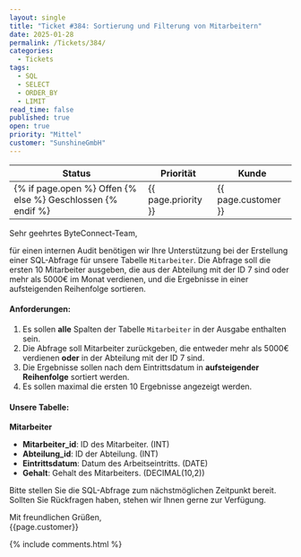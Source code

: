 ```yaml
---
layout: single
title: "Ticket #384: Sortierung und Filterung von Mitarbeitern"
date: 2025-01-28
permalink: /Tickets/384/
categories:
  - Tickets
tags:
  - SQL
  - SELECT
  - ORDER_BY
  - LIMIT
read_time: false
published: true
open: true
priority: "Mittel"
customer: "SunshineGmbH"
---
```


| Status | Priorität | Kunde |
|--------|----------|--------|
| {% if page.open %} Offen {% else %} Geschlossen {% endif %} | {{ page.priority }} | {{ page.customer }} |

Sehr geehrtes ByteConnect-Team,

für einen internen Audit benötigen wir Ihre Unterstützung bei der Erstellung einer SQL-Abfrage für unsere Tabelle `Mitarbeiter`. Die Abfrage soll die ersten 10 Mitarbeiter ausgeben, die  aus der Abteilung mit der ID 7 sind oder mehr als 5000€ im Monat verdienen, und die Ergebnisse in einer aufsteigenden Reihenfolge sortieren.

#### Anforderungen:
1. Es sollen **alle** Spalten der Tabelle `Mitarbeiter` in der Ausgabe enthalten sein.
2. Die Abfrage soll Mitarbeiter zurückgeben, die entweder mehr als 5000€ verdienen **oder** in der Abteilung mit der ID 7 sind.
3. Die Ergebnisse sollen nach dem Eintrittsdatum in **aufsteigender Reihenfolge** sortiert werden.
4. Es sollen maximal die ersten 10 Ergebnisse angezeigt werden.

#### Unsere Tabelle:
**Mitarbeiter**
- **Mitarbeiter_id**: ID des Mitarbeiter. (INT)
- **Abteilung_id**: ID der Abteilung. (INT)
- **Eintrittsdatum**: Datum des Arbeitseintritts. (DATE)
- **Gehalt**: Gehalt des Mitarbeiters. (DECIMAL(10,2))

Bitte stellen Sie die SQL-Abfrage zum nächstmöglichen Zeitpunkt bereit. Sollten Sie Rückfragen haben, stehen wir Ihnen gerne zur Verfügung.

Mit freundlichen Grüßen,  
{{page.customer}} 

{% include comments.html %}